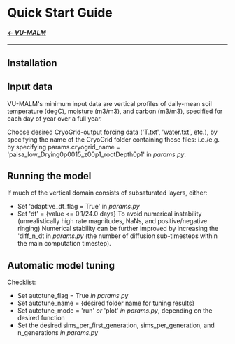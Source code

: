# Quick Start Guide

#### _[&larr; VU-MALM](vu_malm.md)_

---

## Installation

## Input data

VU-MALM's minimum input data are vertical profiles of daily-mean soil temperature (degC), moisture (m3/m3), and carbon (m3/m3), specified for each day of year over a full year.

Choose desired CryoGrid-output forcing data ('T.txt', 'water.txt', etc.), by specifying the name of the CryoGrid folder containing those files: i.e./e.g. by specifying params.cryogrid_name = 'palsa_low_Drying0p0015_z00p1_rootDepth0p1' in _params.py_.

## Running the model

If much of the vertical domain consists of subsaturated layers, either:
  - Set 'adaptive_dt_flag = True' in _params.py_
  - Set 'dt' = {value <= 0.1/24.0 days}
To avoid numerical instability (unrealistically high rate magnitudes, NaNs, and positive/negative ringing)
Numerical stability can be further improved by increasing the 'diff_n_dt in _params.py_ (the number of diffusion sub-timesteps within the main computation timestep).

## Automatic model tuning

Checklist:
  - Set autotune_flag = True _in params.py_
  - Set autotune_name = {desired folder name for tuning results}
  - Set autotune_mode = 'run' _or_ 'plot' _in params.py_, depending on the desired function
  - Set the desired sims_per_first_generation, sims_per_generation, and n_generations _in params.py_
